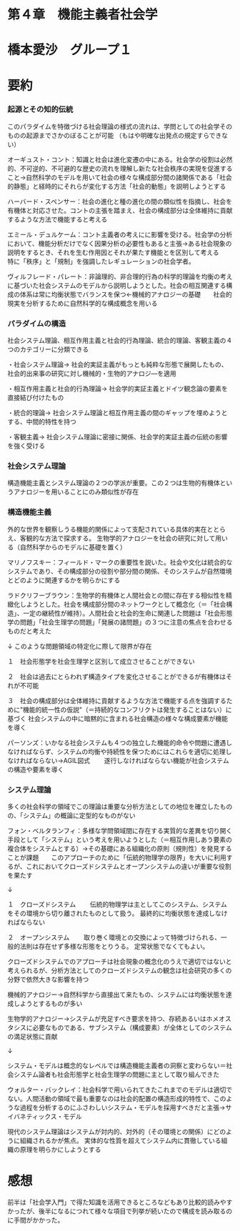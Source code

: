 # 第４章　機能主義者社会学
# 橋本愛沙　グループ１
# 要約
### 起源とその知的伝統
このパラダイムを特徴づける社会理論の様式の流れは、学問としての社会学そのものの起源までさかのぼることが可能
（もはや明確な出発点の規定すらできない）

オーギュスト・コント：知識と社会は進化変遷の中にある。社会学の役割は必然的、不可逆的、不可避的な歴史の流れを理解し新たな社会秩序の実現を促進すること→自然科学のモデルを用いて社会の様々な構成部分間の諸関係である「社会的静態」と経時的にそれらが変化する方法「社会的動態」を説明しようとする

ハーバード・スペンサー：社会の進化と種の進化の間の類似性を指摘し、社会を有機体と対応させた。コントの主張を踏まえ、社会の構成部分は全体維持に貢献するような方法で機能すると考える

エミール・デュルケーム：コント主義者の考えにに影響を受ける。社会学の分析において、機能分析だけでなく因果分析の必要性もあると主張→ある社会現象の説明をするとき、それを生む作用因とそれが果たす機能とを区別して考える　　特に「秩序」と「規制」を強調したレギュレーションの社会学者。

ヴィルフレード・パレート：非論理的、非合理的行為の科学的理論を均衡の考えに基づいた社会システムのモデルから説明しようとした。社会の相互関連する構成の体系は常に均衡状態でバランスを保つ←機械的アナロジーの基礎　　社会的現実を分析するために自然科学的な構成概念を用いる

### パラダイムの構造
社会システム理論、相互作用主義と社会的行為理論、統合的理論、客観主義の４つのカテゴリーに分類できる

・社会システム理論→
社会的実証主義がもっとも純粋な形態で展開したもの、社会的出来事の研究に対し機械的・生物的アナロジ―を適用

・相互作用主義と社会的行為理論→
社会学的実証主義とドイツ観念論の要素を直接結び付けたもの

・統合的理論→
社会システム理論と相互作用主義の間のギャップを埋めようとする、中間的特性を持つ

・客観主義→
社会システム理論に密接に関係、社会学的実証主義の伝統の影響を強く受ける

### 社会システム理論
構造機能主義とシステム理論の２つの学派が重要。この２つは生物的有機体というアナロジーを用いることにのみ類似性が存在

### 構造機能主義
外的な世界を観察しうる機能的関係によって支配されている具体的実在ととらえ、客観的な方法で探求する。
生物学的アナロジーを社会の研究に対して用いる（自然科学からのモデルに基礎を置く）

マリノフスキー：フィールド・マークの重要性を説いた。社会や文化は統合的なシステムであり、その構成部分の役割や部分間の関係、そのシステムが自然環境とどのように関連するかを明らかにする

ラドクリフーブラウン：生物学的有機体と人間社会との間に存在する相似性を精緻化しようとした。社会を構成部分間のネットワークとして概念化（＝「社会構造」、一定の継続性が維持）。人間社会と社会的生命に関連した問題は「社会形態学の問題」「社会生理学の問題」「発展の諸問題」の３つに注意の焦点を合わせるものだと考えた

↓
このような問題領域の特定化に際して限界が存在

１　社会形態学を社会生理学と区別して成立させることができない

２　社会は過去にとらわれず構造タイプを変化させることができるが有機体はそれが不可能

３　社会の構成部分は全体維持に貢献するような方法で機能する点を強調するために"機能的統一性の仮説"（＝持続的なコンフリクトは発生することはない）に基づく
社会システムの中に暗黙的に含まれる社会構造の様々な構成要素が機能を導く

パーソンズ：いかなる社会システムも４つの独立した機能的命令や問題に遭遇しなければならず、システムの均衡や持続性を保つためにはこれらを適切に処理しなければならない→AGIL図式
　　遂行しなければならない機能が社会システムの構造や要素を導く

### システム理論
多くの社会科学の領域でこの理論は重要な分析方法としての地位を確立したものの、「システム」の概論に定型的なものがない

フォン・ベルタランフィ：多様な学問領域間に存在する実質的な差異を切り開く手段として「システム」という考えを用いようとした（＝相互作用しあう要素の複合体をシステムとする）→その基礎にある組織化の原則（規則性）を発見することが課題　　このアプローチのために「伝統的物理学の限界」を大いに利用するが、これにおいてクローズドシステムとオープンシステムの違いが重要な役割を果たす

↓

１　クローズドシステム　　
伝統的物理学は主としてこのシステム、システムをその環境から切り離されたものとして扱う。
最終的に均衡状態を達成しなければならない

２　オープンシステム　　
取り巻く環境との交換によって特徴づけられる、一般的法則は存在せず多様な形態をとりうる。
定常状態でなくてもよい。

クローズドシステムでのアプローチは社会現象の概念化のうえで適切ではないと考えられるが、分析方法としてのクローズドシステムの観念は社会研究の多くの分野で依然大きな影響を持つ


機械的アナロジー→自然科学から直接出て来たもの、システムには均衡状態を達成しようとするものが多い

生物学的アナロジー→システムが充足すべき要求を持つ、存続あるいはホメオスタシスに必要なものである、サブシステム（構成要素）が全体としてのシステムの満足状態に貢献

↓

システム・モデルは概念的なレベルでは構造機能主義者の洞察と変わらない＝社会システム論者も社会形態学と社会生理学の問題に主として取り組んできた

ウォルター・バックレイ：社会科学で用いられてきたこれまでのモデルは適切でない。人間活動の領域で最も重要なのは社会的配置の構造形成的特性で、このような過程を分析するのにふさわしいシステム・モデルを採用すべきだと主張→サイバネティックス・モデル

現代のシステム理論はシステムが対内的、対外的（その環境との関係）にどのように組織されるかが焦点。
実体的な性質を超えてシステム内に貫徹している組織の原理を明らかにしようとする

# 感想
前半は「社会学入門」で得た知識を活用できるところなどもあり比較的読みやすかったが、後半になるにつれて様々な項目で列挙が続いたので構成を読み取るのに手間がかかった。
